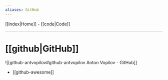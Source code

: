 ```yaml
---
aliases: GitHub
---
```


[[index|Home]] -
[[code|Code]] 

---

# [[github|GitHub]]

![[github-antvopilov#github-antvopilov Anton Vopilov - GitHub]]
- [[github-awesome]]


